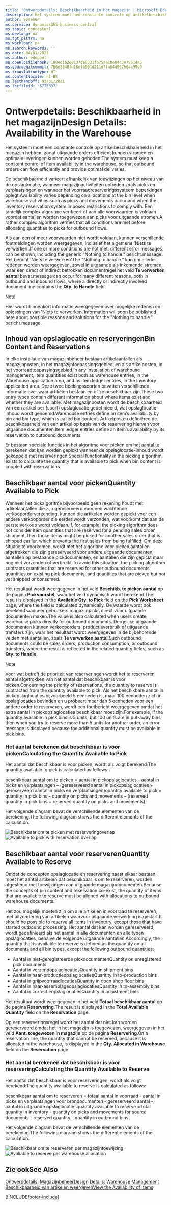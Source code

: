 ```yaml
---
title: 'Ontwerpdetails: Beschikbaarheid in het magazijn | Microsoft Docs'
description: Het systeem moet een constante controle op artikelbeschikbaarheid in het magazijn hebben, zodat uitgaande orders efficiënt kunnen stromen en optimale leveringen kunnen worden geboden.
author: SorenGP
ms.service: dynamics365-business-central
ms.topic: conceptual
ms.devlang: na
ms.tgt_pltfrm: na
ms.workload: na
ms.search.keywords: ''
ms.date: 04/01/2021
ms.author: edupont
ms.openlocfilehash: 180ed162e8137de0331fb75aa1be84c3e79514a5
ms.sourcegitcommit: 766e2840fd16efb901d211d7fa64d96766ac99d9
ms.translationtype: HT
ms.contentlocale: nl-BE
ms.lasthandoff: 03/31/2021
ms.locfileid: "5775637"
---
```

# <a name="design-details-availability-in-the-warehouse"></a><span data-ttu-id="d4bd5-103">Ontwerpdetails: Beschikbaarheid in het magazijn</span><span class="sxs-lookup"><span data-stu-id="d4bd5-103">Design Details: Availability in the Warehouse</span></span>
<span data-ttu-id="d4bd5-104">Het systeem moet een constante controle op artikelbeschikbaarheid in het magazijn hebben, zodat uitgaande orders efficiënt kunnen stromen en optimale leveringen kunnen worden geboden.</span><span class="sxs-lookup"><span data-stu-id="d4bd5-104">The system must keep a constant control of item availability in the warehouse, so that outbound orders can flow efficiently and provide optimal deliveries.</span></span>  

<span data-ttu-id="d4bd5-105">De beschikbaarheid varieert afhankelijk van toewijzingen op het niveau van de opslaglocatie, wanneer magazijnactiviteiten optreden zoals picks en verplaatsingen en wanneer het voorraadreserveringssysteem beperkingen oplegt.</span><span class="sxs-lookup"><span data-stu-id="d4bd5-105">Availability varies depending on allocations at the bin level when warehouse activities such as picks and movements occur and when the inventory reservation system imposes restrictions to comply with.</span></span> <span data-ttu-id="d4bd5-106">Een tamelijk complex algoritme verifieert of aan alle voorwaarden is voldaan voordat aantallen worden toegewezen aan picks voor uitgaande stromen.</span><span class="sxs-lookup"><span data-stu-id="d4bd5-106">A rather complex algorithm verifies that all conditions are met before allocating quantities to picks for outbound flows.</span></span>

<span data-ttu-id="d4bd5-107">Als aan een of meer voorwaarden niet wordt voldaan, kunnen verschillende foutmeldingen worden weergegeven, inclusief het algemene 'Niets te verwerken'.</span><span class="sxs-lookup"><span data-stu-id="d4bd5-107">If one or more conditions are not met, different error messages can be shown, including the generic "Nothing to handle."</span></span> <span data-ttu-id="d4bd5-108">bericht.</span><span class="sxs-lookup"><span data-stu-id="d4bd5-108">message.</span></span> <span data-ttu-id="d4bd5-109">Het bericht 'Niets te verwerken'</span><span class="sxs-lookup"><span data-stu-id="d4bd5-109">The "Nothing to handle."</span></span> <span data-ttu-id="d4bd5-110">kan om allerlei redenen worden weergegeven, zowel in uitgaande als inkomende stromen, waar een direct of indirect betrokken documentregel het veld **Te verwerken aantal** bevat.</span><span class="sxs-lookup"><span data-stu-id="d4bd5-110">message can occur for many different reasons, both in outbound and inbound flows, where a directly or indirectly involved document line contains the **Qty. to Handle** field.</span></span>

> [!NOTE]
> <span data-ttu-id="d4bd5-111">Hier wordt binnenkort informatie weergegeven over mogelijke redenen en oplossingen van 'Niets te verwerken.'</span><span class="sxs-lookup"><span data-stu-id="d4bd5-111">Information will soon be published here about possible reasons and solutions for the "Nothing to handle."</span></span> <span data-ttu-id="d4bd5-112">bericht.</span><span class="sxs-lookup"><span data-stu-id="d4bd5-112">message.</span></span>

## <a name="bin-content-and-reservations"></a><span data-ttu-id="d4bd5-113">Inhoud van opslaglocatie en reserveringen</span><span class="sxs-lookup"><span data-stu-id="d4bd5-113">Bin Content and Reservations</span></span>  
 <span data-ttu-id="d4bd5-114">In elke installatie van magazijnbeheer bestaan artikelaantallen als magazijnposten, in het magazijntoepassingsgebied, en als artikelposten, in het voorraadtoepassingsgebied.</span><span class="sxs-lookup"><span data-stu-id="d4bd5-114">In any installation of warehouse management, item quantities exist both as warehouse entries, in the Warehouse application area, and as item ledger entries, in the Inventory application area.</span></span> <span data-ttu-id="d4bd5-115">Deze twee boekingssoorten bevatten verschillende informatie over waar artikelen bestaan en of ze beschikbaar zijn.</span><span class="sxs-lookup"><span data-stu-id="d4bd5-115">These two entry types contain different information about where items exist and whether they are available.</span></span> <span data-ttu-id="d4bd5-116">Met magazijnposten wordt de beschikbaarheid van een artikel per (soort) opslaglocatie gedefinieerd, wat opslaglocatie-inhoud wordt genoemd.</span><span class="sxs-lookup"><span data-stu-id="d4bd5-116">Warehouse entries define an item’s availability by bin and bin type, which is called bin content.</span></span> <span data-ttu-id="d4bd5-117">Artikelposten definiëren de beschikbaarheid van een artikel op basis van de reservering hiervan voor uitgaande documenten.</span><span class="sxs-lookup"><span data-stu-id="d4bd5-117">Item ledger entries define an item’s availability by its reservation to outbound documents.</span></span>  

 <span data-ttu-id="d4bd5-118">Er bestaan speciale functies in het algoritme voor picken om het aantal te berekenen dat kan worden gepickt wanneer de opslaglocatie-inhoud wordt gekoppeld met reserveringen.</span><span class="sxs-lookup"><span data-stu-id="d4bd5-118">Special functionality in the picking algorithm exists to calculate the quantity that is available to pick when bin content is coupled with reservations.</span></span>  

## <a name="quantity-available-to-pick"></a><span data-ttu-id="d4bd5-119">Beschikbaar aantal voor picken</span><span class="sxs-lookup"><span data-stu-id="d4bd5-119">Quantity Available to Pick</span></span>  
 <span data-ttu-id="d4bd5-120">Wanneer het pickalgoritme bijvoorbeeld geen rekening houdt met artikelaantallen die zijn gereserveerd voor een wachtende verkooporderverzending, kunnen die artikelen worden gepickt voor een andere verkooporder die eerder wordt verzonden, wat voorkomt dat aan de eerste verkoop wordt voldaan.</span><span class="sxs-lookup"><span data-stu-id="d4bd5-120">If, for example, the picking algorithm does not consider item quantities that are reserved for a pending sales order shipment, then those items might be picked for another sales order that is shipped earlier, which prevents the first sales from being fulfilled.</span></span> <span data-ttu-id="d4bd5-121">Om deze situatie te voorkomen, wordt met het algoritme voor picken aantallen afgetrokken die zijn gereserveerd voor andere uitgaande documenten, aantallen op bestaande pickdocumenten, en aantallen die zijn gepickt maar nog niet verzonden of verbruikt.</span><span class="sxs-lookup"><span data-stu-id="d4bd5-121">To avoid this situation, the picking algorithm subtracts quantities that are reserved for other outbound documents, quantities on existing pick documents, and quantities that are picked but not yet shipped or consumed.</span></span>  

 <span data-ttu-id="d4bd5-122">Het resultaat wordt weergegeven in het veld **Beschikb. te picken aantal** op de pagina **Pickvoorstel**, waar het veld dynamisch wordt berekend.</span><span class="sxs-lookup"><span data-stu-id="d4bd5-122">The result is displayed in the **Available Qty. to Pick** field on the **Pick Worksheet** page, where the field is calculated dynamically.</span></span> <span data-ttu-id="d4bd5-123">De waarde wordt ook berekend wanneer gebruikers magazijnpicks direct voor uitgaande documenten maken.</span><span class="sxs-lookup"><span data-stu-id="d4bd5-123">The value is also calculated when users create warehouse picks directly for outbound documents.</span></span> <span data-ttu-id="d4bd5-124">Dergelijke uitgaande documenten kunnen verkooporders, productieverbruik of uitgaande transfers zijn, waar het resultaat wordt weergegeven in de bijbehorende velden met aantallen, zoals **Te verwerken aantal**.</span><span class="sxs-lookup"><span data-stu-id="d4bd5-124">Such outbound documents could be sales orders, production consumption, or outbound transfers, where the result is reflected in the related quantity fields, such as **Qty. to Handle**.</span></span>  

> [!NOTE]  
>  <span data-ttu-id="d4bd5-125">Voor wat betreft de prioriteit van reserveringen wordt het te reserveren aantal afgetrokken van het aantal dat beschikbaar is voor picken.</span><span class="sxs-lookup"><span data-stu-id="d4bd5-125">Concerning the priority of reservations, the quantity to reserve is subtracted from the quantity available to pick.</span></span> <span data-ttu-id="d4bd5-126">Als het beschikbare aantal in pickopslaglocaties bijvoorbeeld 5 eenheden is, maar 100 eenheden zich in opslaglocaties bevinden en u probeert meer dan 5 eenheden voor een andere order te reserveren, wordt een foutbericht weergegeven omdat het extra aantal in pickopslaglocaties beschikbaar moet zijn.</span><span class="sxs-lookup"><span data-stu-id="d4bd5-126">For example, if the quantity available in pick bins is 5 units, but 100 units are in put-away bins, then when you try to reserve more than 5 units for another order, an error message is displayed because the additional quantity must be available in pick bins.</span></span>  

### <a name="calculating-the-quantity-available-to-pick"></a><span data-ttu-id="d4bd5-127">Het aantal berekenen dat beschikbaar is voor picken</span><span class="sxs-lookup"><span data-stu-id="d4bd5-127">Calculating the Quantity Available to Pick</span></span>  
 <span data-ttu-id="d4bd5-128">Het aantal dat beschikbaar is voor picken, wordt als volgt berekend:</span><span class="sxs-lookup"><span data-stu-id="d4bd5-128">The quantity available to pick is calculated as follows:</span></span>  

 <span data-ttu-id="d4bd5-129">beschikbaar aantal om te picken = aantal in pickopslaglocaties - aantal in picks en verplaatsingen – (gereserveerd aantal in pickopslaglocaties + gereserveerd aantal in picks en verplaatsingen)</span><span class="sxs-lookup"><span data-stu-id="d4bd5-129">quantity available to pick = quantity in pick bins - quantity on picks and movements – (reserved quantity in pick bins + reserved quantity on picks and movements)</span></span>  

 <span data-ttu-id="d4bd5-130">Het volgende diagram bevat de verschillende elementen van de berekening.</span><span class="sxs-lookup"><span data-stu-id="d4bd5-130">The following diagram shows the different elements of the calculation.</span></span>  

 <span data-ttu-id="d4bd5-131">![Beschikbaar om te picken met reserveringoverlap](media/design_details_warehouse_management_availability_2.png "Beschikbaar om te picken met reserveringoverlap")</span><span class="sxs-lookup"><span data-stu-id="d4bd5-131">![Available to pick with reservation overlap](media/design_details_warehouse_management_availability_2.png "Available to pick with reservation overlap")</span></span>  

## <a name="quantity-available-to-reserve"></a><span data-ttu-id="d4bd5-132">Beschikbaar aantal voor reserveren</span><span class="sxs-lookup"><span data-stu-id="d4bd5-132">Quantity Available to Reserve</span></span>  
 <span data-ttu-id="d4bd5-133">Omdat de concepten opslaglocatie en reservering naast elkaar bestaan, moet het aantal artikelen dat beschikbaar is om te reserveren, worden afgestemd met toewijzingen aan uitgaande magazijndocumenten.</span><span class="sxs-lookup"><span data-stu-id="d4bd5-133">Because the concepts of bin content and reservation co-exist, the quantity of items that are available to reserve must be aligned with allocations to outbound warehouse documents.</span></span>  

 <span data-ttu-id="d4bd5-134">Het zou mogelijk moeten zijn om alle artikelen in voorraad te reserveren, met uitzondering van artikelen waarvoor uitgaande verwerking is gestart.</span><span class="sxs-lookup"><span data-stu-id="d4bd5-134">It should be possible to reserve all items in inventory, except those that have started outbound processing.</span></span> <span data-ttu-id="d4bd5-135">Het aantal dat kan worden gereserveerd, wordt gedefinieerd als het aantal in alle documenten en alle typen opslaglocaties, behalve de volgende uitgaande aantallen:</span><span class="sxs-lookup"><span data-stu-id="d4bd5-135">Accordingly, the quantity that is available to reserve is defined as the quantity on all documents and all bin types, except the following outbound quantities:</span></span>  

-   <span data-ttu-id="d4bd5-136">Aantal in niet-geregistreerde pickdocumenten</span><span class="sxs-lookup"><span data-stu-id="d4bd5-136">Quantity on unregistered pick documents</span></span>  
-   <span data-ttu-id="d4bd5-137">Aantal in verzendopslaglocaties</span><span class="sxs-lookup"><span data-stu-id="d4bd5-137">Quantity in shipment bins</span></span>  
-   <span data-ttu-id="d4bd5-138">Aantal in naar-productieopslaglocaties</span><span class="sxs-lookup"><span data-stu-id="d4bd5-138">Quantity in to-production bins</span></span>  
-   <span data-ttu-id="d4bd5-139">Aantal in grijpvoorraadlocaties</span><span class="sxs-lookup"><span data-stu-id="d4bd5-139">Quantity in open shop floor bins</span></span>  
-   <span data-ttu-id="d4bd5-140">Aantal in naar-assemblageopslaglocaties</span><span class="sxs-lookup"><span data-stu-id="d4bd5-140">Quantity in to-assembly bins</span></span>  
-   <span data-ttu-id="d4bd5-141">Aantal in correctieopslaglocaties</span><span class="sxs-lookup"><span data-stu-id="d4bd5-141">Quantity in adjustment bins</span></span>  

 <span data-ttu-id="d4bd5-142">Het resultaat wordt weergegeven in het veld **Totaal beschikbaar aantal** op de pagina **Reservering**.</span><span class="sxs-lookup"><span data-stu-id="d4bd5-142">The result is displayed in the **Total Available Quantity** field on the **Reservation** page.</span></span>  

 <span data-ttu-id="d4bd5-143">Op een reserveringsregel wordt het aantal dat niet kan worden gereserveerd omdat het in het magazijn is toegewezen, weergegeven in het veld **Aant. toegewezen in magazijn** op de pagina **Reservering**.</span><span class="sxs-lookup"><span data-stu-id="d4bd5-143">On a reservation line, the quantity that cannot be reserved, because it is allocated in the warehouse, is displayed in the **Qty. Allocated in Warehouse** field on the **Reservation** page.</span></span>  

### <a name="calculating-the-quantity-available-to-reserve"></a><span data-ttu-id="d4bd5-144">Het aantal berekenen dat beschikbaar is voor reservering</span><span class="sxs-lookup"><span data-stu-id="d4bd5-144">Calculating the Quantity Available to Reserve</span></span>  
 <span data-ttu-id="d4bd5-145">Het aantal dat beschikbaar is voor reserveringen, wordt als volgt berekend:</span><span class="sxs-lookup"><span data-stu-id="d4bd5-145">The quantity available to reserve is calculated as follows:</span></span>  

 <span data-ttu-id="d4bd5-146">beschikbaar aantal om te reserveren = totaal aantal in voorraad - aantal in picks en verplaatsingen voor brondocumenten - gereserveerd aantal - aantal in uitgaande opslaglocaties</span><span class="sxs-lookup"><span data-stu-id="d4bd5-146">quantity available to reserve = total quantity in inventory - quantity on picks and movements for source documents - reserved quantity - quantity in outbound bins</span></span>  

 <span data-ttu-id="d4bd5-147">Het volgende diagram bevat de verschillende elementen van de berekening.</span><span class="sxs-lookup"><span data-stu-id="d4bd5-147">The following diagram shows the different elements of the calculation.</span></span>  

 <span data-ttu-id="d4bd5-148">![Beschikbaar om te reserveren per magazijntoewijzing](media/design_details_warehouse_management_availability_3.png "Beschikbaar om te reserveren per magazijntoewijzing")</span><span class="sxs-lookup"><span data-stu-id="d4bd5-148">![Avaliable to reserve per warehouse allocation](media/design_details_warehouse_management_availability_3.png "Avaliable to reserve per warehouse allocation")</span></span>  

## <a name="see-also"></a><span data-ttu-id="d4bd5-149">Zie ook</span><span class="sxs-lookup"><span data-stu-id="d4bd5-149">See Also</span></span>  
 [<span data-ttu-id="d4bd5-150">Ontwerpdetails: Magazijnbeheer</span><span class="sxs-lookup"><span data-stu-id="d4bd5-150">Design Details: Warehouse Management</span></span>](design-details-warehouse-management.md)  
 [<span data-ttu-id="d4bd5-151">Beschikbaarheid van artikelen weergeven</span><span class="sxs-lookup"><span data-stu-id="d4bd5-151">View the Availability of Items</span></span>](inventory-how-availability-overview.md)


[!INCLUDE[footer-include](includes/footer-banner.md)]